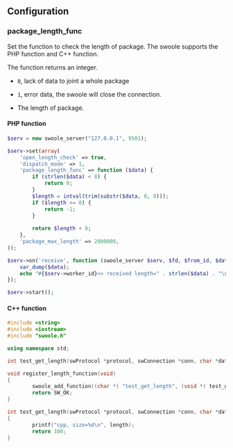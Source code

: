 ## Configuration

### package_length_func

Set the function to check the length of package. The swoole supports the PHP function and C++ function.

The function returns an integer.

- `0`, lack of data to joint a whole package

- `1`, error data, the swoole will close the connection.

- The length of package.

#### PHP function

```php
$serv = new swoole_server("127.0.0.1", 9501);

$serv->set(array(
	'open_length_check' => true,
	'dispatch_mode' => 1,
	'package_length_func' => function ($data) {
		if (strlen($data) < 8) {
			return 0;
		}
		$length = intval(trim(substr($data, 0, 8)));
		if ($length <= 0) {
			return -1;
		}
	
		return $length + 8;
	},
	'package_max_length' => 2000000,
));

$serv->on('receive', function (swoole_server $serv, $fd, $from_id, $data){
	var_dump($data);
	echo "#{$serv->worker_id}>> received length=" . strlen($data) . "\n";
});

$serv->start();
```

#### C++ function
```c++
#include <string>
#include <iostream>
#include "swoole.h"

using namespace std;

int test_get_length(swProtocol *protocol, swConnection *conn, char *data, uint32_t length);

void register_length_function(void)
{
		swoole_add_function((char *) "test_get_length", (void *) test_get_length);
		return SW_OK;
}

int test_get_length(swProtocol *protocol, swConnection *conn, char *data, uint32_t length)
{
		printf("cpp, size=%d\n", length);
		return 100;
}
```
